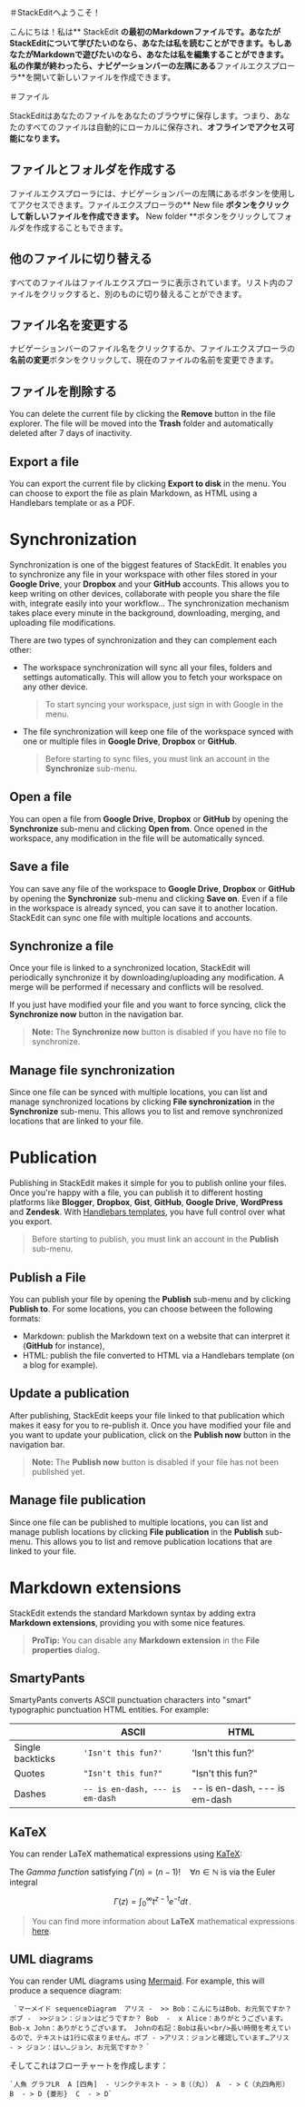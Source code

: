 ＃StackEditへようこそ！

こんにちは！私は** StackEdit **の最初のMarkdownファイルです。あなたがStackEditについて学びたいのなら、あなたは私を読むことができます。もしあなたがMarkdownで遊びたいのなら、あなたは私を編集することができます。私の作業が終わったら、ナビゲーションバーの左隅にある**ファイルエクスプローラ**を開いて新しいファイルを作成できます。


＃ファイル

StackEditはあなたのファイルをあなたのブラウザに保存します。つまり、あなたのすべてのファイルは自動的にローカルに保存され、**オフラインでアクセス可能になります。**

## ファイルとフォルダを作成する

ファイルエクスプローラには、ナビゲーションバーの左隅にあるボタンを使用してアクセスできます。ファイルエクスプローラの** New file **ボタンをクリックして新しいファイルを作成できます。** New folder **ボタンをクリックしてフォルダを作成することもできます。

## 他のファイルに切り替える

すべてのファイルはファイルエクスプローラに表示されています。リスト内のファイルをクリックすると、別のものに切り替えることができます。

## ファイル名を変更する

ナビゲーションバーのファイル名をクリックするか、ファイルエクスプローラの**名前の変更**ボタンをクリックして、現在のファイルの名前を変更できます。

## ファイルを削除する

You can delete the current file by clicking the **Remove** button in the file explorer. The file will be moved into the **Trash** folder and automatically deleted after 7 days of inactivity.

## Export a file

You can export the current file by clicking **Export to disk** in the menu. You can choose to export the file as plain Markdown, as HTML using a Handlebars template or as a PDF.


# Synchronization

Synchronization is one of the biggest features of StackEdit. It enables you to synchronize any file in your workspace with other files stored in your **Google Drive**, your **Dropbox** and your **GitHub** accounts. This allows you to keep writing on other devices, collaborate with people you share the file with, integrate easily into your workflow... The synchronization mechanism takes place every minute in the background, downloading, merging, and uploading file modifications.

There are two types of synchronization and they can complement each other:

- The workspace synchronization will sync all your files, folders and settings automatically. This will allow you to fetch your workspace on any other device.
	> To start syncing your workspace, just sign in with Google in the menu.

- The file synchronization will keep one file of the workspace synced with one or multiple files in **Google Drive**, **Dropbox** or **GitHub**.
	> Before starting to sync files, you must link an account in the **Synchronize** sub-menu.

## Open a file

You can open a file from **Google Drive**, **Dropbox** or **GitHub** by opening the **Synchronize** sub-menu and clicking **Open from**. Once opened in the workspace, any modification in the file will be automatically synced.

## Save a file

You can save any file of the workspace to **Google Drive**, **Dropbox** or **GitHub** by opening the **Synchronize** sub-menu and clicking **Save on**. Even if a file in the workspace is already synced, you can save it to another location. StackEdit can sync one file with multiple locations and accounts.

## Synchronize a file

Once your file is linked to a synchronized location, StackEdit will periodically synchronize it by downloading/uploading any modification. A merge will be performed if necessary and conflicts will be resolved.

If you just have modified your file and you want to force syncing, click the **Synchronize now** button in the navigation bar.

> **Note:** The **Synchronize now** button is disabled if you have no file to synchronize.

## Manage file synchronization

Since one file can be synced with multiple locations, you can list and manage synchronized locations by clicking **File synchronization** in the **Synchronize** sub-menu. This allows you to list and remove synchronized locations that are linked to your file.


# Publication

Publishing in StackEdit makes it simple for you to publish online your files. Once you're happy with a file, you can publish it to different hosting platforms like **Blogger**, **Dropbox**, **Gist**, **GitHub**, **Google Drive**, **WordPress** and **Zendesk**. With [Handlebars templates](http://handlebarsjs.com/), you have full control over what you export.

> Before starting to publish, you must link an account in the **Publish** sub-menu.

## Publish a File

You can publish your file by opening the **Publish** sub-menu and by clicking **Publish to**. For some locations, you can choose between the following formats:

- Markdown: publish the Markdown text on a website that can interpret it (**GitHub** for instance),
- HTML: publish the file converted to HTML via a Handlebars template (on a blog for example).

## Update a publication

After publishing, StackEdit keeps your file linked to that publication which makes it easy for you to re-publish it. Once you have modified your file and you want to update your publication, click on the **Publish now** button in the navigation bar.

> **Note:** The **Publish now** button is disabled if your file has not been published yet.

## Manage file publication

Since one file can be published to multiple locations, you can list and manage publish locations by clicking **File publication** in the **Publish** sub-menu. This allows you to list and remove publication locations that are linked to your file.


# Markdown extensions

StackEdit extends the standard Markdown syntax by adding extra **Markdown extensions**, providing you with some nice features.

> **ProTip:** You can disable any **Markdown extension** in the **File properties** dialog.


## SmartyPants

SmartyPants converts ASCII punctuation characters into "smart" typographic punctuation HTML entities. For example:

|                |ASCII                          |HTML                         |
|----------------|-------------------------------|-----------------------------|
|Single backticks|`'Isn't this fun?'`            |'Isn't this fun?'            |
|Quotes          |`"Isn't this fun?"`            |"Isn't this fun?"            |
|Dashes          |`-- is en-dash, --- is em-dash`|-- is en-dash, --- is em-dash|


## KaTeX

You can render LaTeX mathematical expressions using [KaTeX](https://khan.github.io/KaTeX/):

The *Gamma function* satisfying $\Gamma(n) = (n-1)!\quad\forall n\in\mathbb N$ is via the Euler integral

$$
\Gamma(z) = \int_0^\infty t^{z-1}e^{-t}dt\,.
$$

> You can find more information about **LaTeX** mathematical expressions [here](http://meta.math.stackexchange.com/questions/5020/mathjax-basic-tutorial-and-quick-reference).


## UML diagrams

You can render UML diagrams using [Mermaid](https://mermaidjs.github.io/). For example, this will produce a sequence diagram:

`` `マーメイド
sequenceDiagram 
アリス -  >> Bob：こんにちはBob、お元気ですか？
ボブ -  >>ジョン：ジョンはどうですか？
Bob  -  x Alice：ありがとうございます。
Bob-x John：ありがとうございます。
Johnの右記：Bobは長い<br/>長い時間を考えているので、テキストは1行に収まりません。ボブ - >アリス：ジョンと確認しています…アリス - > ジョン：はい…ジョン、お元気ですか？`` `





そしてこれはフローチャートを作成します：

`` `人魚
グラフLR 
A [四角]  - リンクテキスト - > B（（丸））
A  - > C（丸四角形）
B  - > D {菱形} 
C  - > D` ``

<!--stackedit_data:
eyJoaXN0b3J5IjpbMTk1NzQ3MDg0MF19
-->